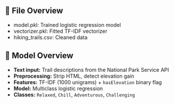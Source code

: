 ## 📁 File Overview

- model.pkl: Trained logistic regression model
- vectorizer.pkl: Fitted TF-IDF vectorizer
- hiking_trails.csv: Cleaned data

## 🧠 Model Overview

- **Text input:** Trail descriptions from the National Park Service API
- **Preprocessing:** Strip HTML, detect elevation gain
- **Features:** TF-IDF (1000 unigrams) + `hasElevation` binary flag
- **Model:** Multiclass logistic regression
- **Classes:** `Relaxed`, `Chill`, `Adventurous`, `Challenging`

